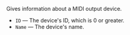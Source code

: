 Gives information about a MIDI output device.

   - `ID` — The device's ID, which is 0 or greater. 
   - `Name` — The device's name.
